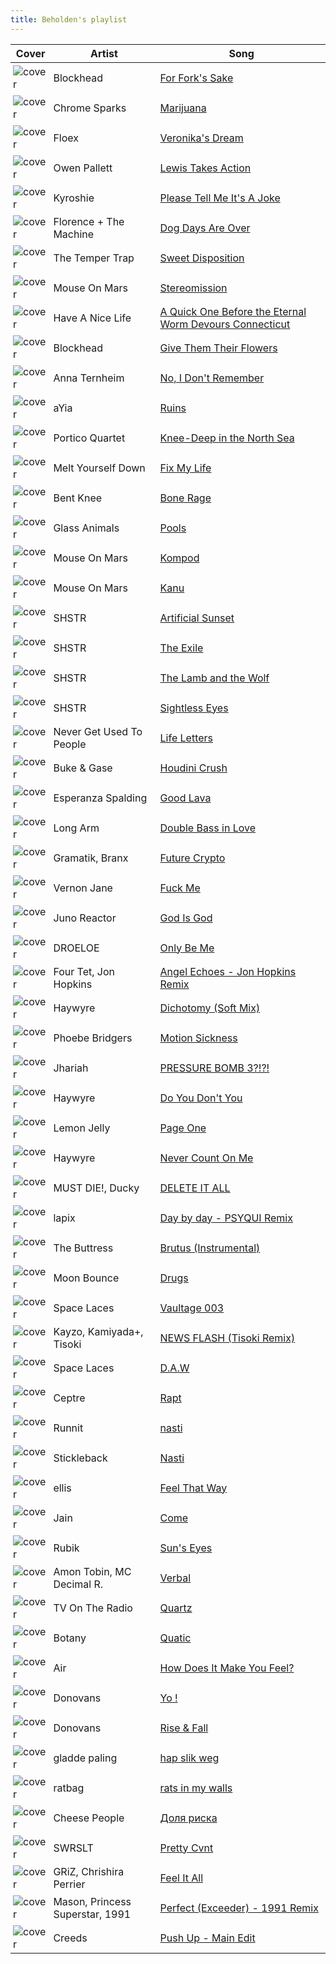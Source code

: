 ```yaml
---
title: Beholden's playlist
---
```


<style>
tbody td {
    text-justify: none;
    vertical-align: middle;
    padding: 0.25rem;
}
tbody td img {
    max-width: 100px;
    display: block;
    margin: 0;
}
</style>

Cover | Artist | Song
---|---|---
![cover](https://i.scdn.co/image/ab67616d0000b273a8268ac1aa5aea0a37b0b59e) | Blockhead | [For Fork's Sake](https://open.spotify.com/track/6PEkG1LPQyGVQ5oygu06eO)
![cover](https://i.scdn.co/image/ab67616d0000b27376e00b301f85f1f06eae1fb0) | Chrome Sparks | [Marijuana](https://open.spotify.com/track/63PEsIWyy3QgiPy4u5I9pG)
![cover](https://i.scdn.co/image/ab67616d0000b273819ab8998b63ed9b13869714) | Floex | [Veronika's Dream](https://open.spotify.com/track/4Wn5jRULq1MDfPrCAFVoDH)
![cover](https://i.scdn.co/image/ab67616d0000b27342441274f17f8a78fb731d0b) | Owen Pallett | [Lewis Takes Action](https://open.spotify.com/track/0KLqnvSoVbaACrINlRSQma)
![cover](https://i.scdn.co/image/ab67616d0000b273c79d79c7382a4abac96b9a64) | Kyroshie | [Please Tell Me It's A Joke](https://open.spotify.com/track/3deGyGagr9nKqWGNwP3zn6)
![cover](https://i.scdn.co/image/ab67616d0000b2730672b0f8756ae2af86e8a5ce) | Florence + The Machine | [Dog Days Are Over](https://open.spotify.com/track/1YLJVmuzeM2YSUkCCaTNUB)
![cover](https://i.scdn.co/image/ab67616d0000b27357a0868419086b576553c9f4) | The Temper Trap | [Sweet Disposition](https://open.spotify.com/track/5RoIXwyTCdyUjpMMkk4uPd)
![cover](https://i.scdn.co/image/ab67616d0000b273526ee4d30f2b85f21733a400) | Mouse On Mars | [Stereomission](https://open.spotify.com/track/2bEFcAISP2KpoWCiWI6Pzc)
![cover](https://i.scdn.co/image/ab67616d0000b273a54f2b401501b3569990c256) | Have A Nice Life | [A Quick One Before the Eternal Worm Devours Connecticut](https://open.spotify.com/track/34dkZZNQJzEJRqPkywYmEY)
![cover](https://i.scdn.co/image/ab67616d0000b273a8268ac1aa5aea0a37b0b59e) | Blockhead | [Give Them Their Flowers](https://open.spotify.com/track/4Jk4YA2grRN78jjyT9uGmM)
![cover](https://i.scdn.co/image/ab67616d0000b27308055aec18017da3e0c20451) | Anna Ternheim | [No, I Don't Remember](https://open.spotify.com/track/4CJfc5n3E4JhmQMFjTdUbp)
![cover](https://i.scdn.co/image/ab67616d0000b273ce86ff5c9994b6602c53b408) | aYia | [Ruins](https://open.spotify.com/track/2JhEXmr3ncmiQkQZW74Wza)
![cover](https://i.scdn.co/image/ab67616d0000b273d494ebde80e2e7b3d939f4b5) | Portico Quartet | [Knee-Deep in the North Sea](https://open.spotify.com/track/3GiL4UBkcDmqe8xu1oJoo2)
![cover](https://i.scdn.co/image/ab67616d0000b273cc3ba24bf6a546b0d2006f52) | Melt Yourself Down | [Fix My Life](https://open.spotify.com/track/5iDydsj3Vdz4qg785ZUtvb)
![cover](https://i.scdn.co/image/ab67616d0000b273622aad38b9cf8427604fedad) | Bent Knee | [Bone Rage](https://open.spotify.com/track/3w6ZkYtNRwgbQ7qxnRpHRK)
![cover](https://i.scdn.co/image/ab67616d0000b2737a293e6787c6d200c5077cd0) | Glass Animals | [Pools](https://open.spotify.com/track/7jO2B8Xgfu7D9vj60XiG7Y)
![cover](https://i.scdn.co/image/ab67616d0000b273526ee4d30f2b85f21733a400) | Mouse On Mars | [Kompod](https://open.spotify.com/track/2mVKgtDpXmtrx2mBePRwLc)
![cover](https://i.scdn.co/image/ab67616d0000b273526ee4d30f2b85f21733a400) | Mouse On Mars | [Kanu](https://open.spotify.com/track/7emTzJKcEo7Vcp1yyvh8LV)
![cover](https://i.scdn.co/image/ab67616d0000b273ebbf7aa425d138d80526e8cf) | SHSTR | [Artificial Sunset](https://open.spotify.com/track/7MTuE4hteeNswkLiBG66Gx)
![cover](https://i.scdn.co/image/ab67616d0000b273accb4d95e5cea5dd79b1bd33) | SHSTR | [The Exile](https://open.spotify.com/track/0wx8nqsbTrMFvSIcpwqijE)
![cover](https://i.scdn.co/image/ab67616d0000b273840a10a7c83412aaa88da77c) | SHSTR | [The Lamb and the Wolf](https://open.spotify.com/track/63oHO87MSNEWltvOr20joT)
![cover](https://i.scdn.co/image/ab67616d0000b27374ccab111fff4672dfb4658b) | SHSTR | [Sightless Eyes](https://open.spotify.com/track/50aeJUmtwDth4DB682Jbvm)
![cover](https://i.scdn.co/image/ab67616d0000b273363c9fa3f1a3e220b2167aa3) | Never Get Used To People | [Life Letters](https://open.spotify.com/track/29VdNzgJIxzlIDkIYjFQqS)
![cover](https://i.scdn.co/image/ab67616d0000b273742fd457ea284dea9dea9b7d) | Buke & Gase | [Houdini Crush](https://open.spotify.com/track/5Rejc9qWWqmQC3Hb0aGeEz)
![cover](https://i.scdn.co/image/ab67616d0000b2731b3a2a2ea44af3c48fd29e97) | Esperanza Spalding | [Good Lava](https://open.spotify.com/track/0SdxGQpFy67zAxNWQ0ftml)
![cover](https://i.scdn.co/image/ab67616d0000b273c6f2495546bb40537616eb60) | Long Arm | [Double Bass in Love](https://open.spotify.com/track/3LPkWEdyDKmHM5SkMzSeZP)
![cover](https://i.scdn.co/image/ab67616d0000b273eff807787f8672a666e30270) | Gramatik, Branx | [Future Crypto](https://open.spotify.com/track/77fWIj4wQz8EKpDRkoPK6R)
![cover](https://i.scdn.co/image/ab67616d0000b273927479bd4ec3a2b1e39008a4) | Vernon Jane | [Fuck Me](https://open.spotify.com/track/1u8lE1YTkgQrXnMpPpVUC6)
![cover](https://i.scdn.co/image/ab67616d0000b273b1b697603608639ae637f05f) | Juno Reactor | [God Is God](https://open.spotify.com/track/4c3AIVL5VlvlwqzPMkEenX)
![cover](https://i.scdn.co/image/ab67616d0000b2738f3207fbfd5d640292671a99) | DROELOE | [Only Be Me](https://open.spotify.com/track/4E4gQUWMUbi0lOf98qqtuv)
![cover](https://i.scdn.co/image/ab67616d0000b2731c60d216c55dbf149c6ed5cb) | Four Tet, Jon Hopkins | [Angel Echoes - Jon Hopkins Remix](https://open.spotify.com/track/62Ws0LPi5yZJ7nWMdN8ZcI)
![cover](https://i.scdn.co/image/ab67616d0000b2737eb10b2afaa6acf4f06d1fe9) | Haywyre | [Dichotomy (Soft Mix)](https://open.spotify.com/track/55yophjUCQIrtEz39wF2bL)
![cover](https://i.scdn.co/image/ab67616d0000b273bbc87dd5388d9a98e80650a4) | Phoebe Bridgers | [Motion Sickness](https://open.spotify.com/track/6LxcPUqx6noURdA5qc4BAT)
![cover](https://i.scdn.co/image/ab67616d0000b273cf99fb1bb1233723fe843dfd) | Jhariah | [PRESSURE BOMB 3?!?!](https://open.spotify.com/track/2QZbSC8GZPSLXVL4ezviiL)
![cover](https://i.scdn.co/image/ab67616d0000b2731942942ae881543bc1dcb0ba) | Haywyre | [Do You Don't You](https://open.spotify.com/track/55XVu6sTO9XyNEuu3OEijK)
![cover](https://i.scdn.co/image/ab67616d0000b273699c6d0199bad947d149164c) | Lemon Jelly | [Page One](https://open.spotify.com/track/1W1dZcvhTJbZ6kQYB6SvM0)
![cover](https://i.scdn.co/image/ab67616d0000b273cd7b367f1bd3334bea9e4629) | Haywyre | [Never Count On Me](https://open.spotify.com/track/18Ex4J57MhJ7ou358jFXFx)
![cover](https://i.scdn.co/image/ab67616d0000b273f591aef1b15cc573c7b1f723) | MUST DIE!, Ducky | [DELETE IT ALL](https://open.spotify.com/track/5O07W27wy7OxoRLT71zlkB)
![cover](https://i.scdn.co/image/ab67616d0000b27316fb5bc719537be45f523675) | lapix | [Day by day - PSYQUI Remix](https://open.spotify.com/track/5kiluGP5yfujqTwMLin7nZ)
![cover](https://i.scdn.co/image/ab67616d0000b2734689abc811f92fc406725ab8) | The Buttress | [Brutus (Instrumental)](https://open.spotify.com/track/0m5xMNMK48sQVjASd4YPPt)
![cover](https://i.scdn.co/image/ab67616d0000b27391a7b59acf90fe18a990e0ba) | Moon Bounce | [Drugs](https://open.spotify.com/track/1dS2BDYFU52VfFQoWqticB)
![cover](https://i.scdn.co/image/ab67616d0000b27319a5a313f4f0bcfd6e3666f6) | Space Laces | [Vaultage 003](https://open.spotify.com/track/1eQF4JMgSGhbG6ODZs2saB)
![cover](https://i.scdn.co/image/ab67616d0000b2739cffdbaa35db043007004646) | Kayzo, Kamiyada+, Tisoki | [NEWS FLASH (Tisoki Remix)](https://open.spotify.com/track/7C4nn81sUVe0QWqDPJiyGw)
![cover](https://i.scdn.co/image/ab67616d0000b273a74d2df3c63ce043b4e1a19e) | Space Laces | [D.A.W](https://open.spotify.com/track/2qiNqpbZzziUVJdVe45hGg)
![cover](https://i.scdn.co/image/ab67616d0000b2737328042d710a1980ebdd22d0) | Ceptre | [Rapt](https://open.spotify.com/track/4ViE0MdFlkprHTPRkUXcWE)
![cover](https://i.scdn.co/image/ab67616d0000b273b43f7160340ec0ce9c9afa13) | Runnit | [nasti](https://open.spotify.com/track/3M1lmzO08DlyE64hZeyGxU)
![cover](https://i.scdn.co/image/ab67616d0000b273c1a03fa6d1be3516e59d36a5) | Stickleback | [Nasti](https://open.spotify.com/track/3b6m0TTQTWIM9sWfPcnI02)
![cover](https://i.scdn.co/image/ab67616d0000b2736ed172b2b91a59e3cc2ee811) | ellis | [Feel That Way](https://open.spotify.com/track/1qMak6TgZIdfcCzuGIAZyU)
![cover](https://i.scdn.co/image/ab67616d0000b27364ba66f8a81c52364e55db50) | Jain | [Come](https://open.spotify.com/track/02R2z7JWV0G8VuU1xs58OB)
![cover](https://i.scdn.co/image/ab67616d0000b2737cca4395c425dc79f33bcf87) | Rubik | [Sun's Eyes](https://open.spotify.com/track/6BSx590I5G70vsLSgUOtQK)
![cover](https://i.scdn.co/image/ab67616d0000b2739236314a5d47e2b2277ca028) | Amon Tobin, MC Decimal R. | [Verbal](https://open.spotify.com/track/1ywyrSc0CxI1XZnkbr14Nc)
![cover](https://i.scdn.co/image/ab67616d0000b273d37d023cf0ddb1440f659ee3) | TV On The Radio | [Quartz](https://open.spotify.com/track/0xXmPzAdGlPBaJ0csqYxYs)
![cover](https://i.scdn.co/image/ab67616d0000b273cf3a190c70153a796ceba06e) | Botany | [Quatic](https://open.spotify.com/track/55FIhKMfZMj7tQyHcpSGOR)
![cover](https://i.scdn.co/image/ab67616d0000b2735c2d2f43471655dbbf3d6284) | Air | [How Does It Make You Feel?](https://open.spotify.com/track/4IoqGTH2D6zMrGzg9gW0DL)
![cover](https://i.scdn.co/image/ab67616d0000b273821a60729c6196cd2779989b) | Donovans | [Yo !](https://open.spotify.com/track/3aqo7jZDEYfdMf54batJE2)
![cover](https://i.scdn.co/image/ab67616d0000b27329ea3bffb307b4e4e08d95df) | Donovans | [Rise & Fall](https://open.spotify.com/track/49063mI7ykBk32B7sc1JFg)
![cover](https://i.scdn.co/image/ab67616d0000b273a558bba4e0ff7640173b6ee3) | gladde paling | [hap slik weg](https://open.spotify.com/track/0y002KpsM1aIDJALtmT7j7)
![cover](https://i.scdn.co/image/ab67616d0000b2732d8a8343765a8bd1427955d5) | ratbag | [rats in my walls](https://open.spotify.com/track/518SyWWJhPl7HHUSPfyRjL)
![cover](https://i.scdn.co/image/ab67616d0000b273311c63e970c5e1ba4b1d8f7d) | Cheese People | [Доля риска](https://open.spotify.com/track/0nPnpl0Y5h4tVdMylsXAPZ)
![cover](https://i.scdn.co/image/ab67616d0000b2732cac6cdd00b2389aae3b99f0) | SWRSLT | [Pretty Cvnt](https://open.spotify.com/track/2CTcTL788DBaFLnc6QJSzv)
![cover](https://i.scdn.co/image/ab67616d0000b2733162adab44a7b757b9a52be8) | GRiZ, Chrishira Perrier | [Feel It All](https://open.spotify.com/track/6bD33B9oE9ZtilNhHUpOBz)
![cover](https://i.scdn.co/image/ab67616d0000b273b6172b74321e9d6b4067dcc6) | Mason, Princess Superstar, 1991 | [Perfect (Exceeder) - 1991 Remix](https://open.spotify.com/track/1VKWQgq0g2uKtgNfL0ceNM)
![cover](https://i.scdn.co/image/ab67616d0000b273b1f8e7c90fbffff33cb74254) | Creeds | [Push Up - Main Edit](https://open.spotify.com/track/3AjSfp5FDvwtMU9XBsbS8j)
